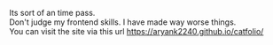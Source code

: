 Its sort of an time pass.  
Don't judge my frontend skills. I have made way worse things.  
You can visit the site via this url https://aryank2240.github.io/catfolio/
